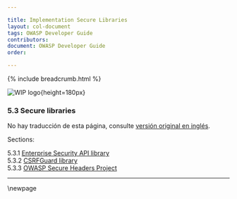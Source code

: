 ```yaml
---

title: Implementation Secure Libraries
layout: col-document
tags: OWASP Developer Guide
contributors:
document: OWASP Developer Guide
order:

---
```


{% include breadcrumb.html %}

![WIP logo](../../../assets/images/dg_wip.png "Trabajo en curso"){height=180px}

### 5.3 Secure libraries

No hay traducción de esta página, consulte [versión original en inglés][release0703].

Sections:

5.3.1 [Enterprise Security API library](#enterprise-security-api-library)  
5.3.2 [CSRFGuard library](#csrfguard-library)  
5.3.3 [OWASP Secure Headers Project](#owasp-secure-headers-project)  

----

[release0703]: https://github.com/OWASP/www-project-developer-guide/blob/main/release/07-implementation/03-secure-libraries/toc.md

\newpage
